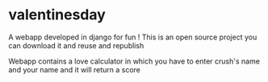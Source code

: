 # valentinesday
A webapp developed in django for fun !
This is an open source project you can download it and reuse and  republish 

Webapp contains a love calculator in which you have to enter crush's name and your name and it will return a score 
